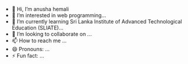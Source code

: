 - 👋 Hi, I’m anusha hemali
- 👀 I’m interested in web programming...
- 🌱 I’m currently learning Sri Lanka Institute of Advanced Technological
Education (SLIATE)...
- 💞️ I’m looking to collaborate on ...
- 📫 How to reach me ...
- 😄 Pronouns: ...
- ⚡ Fun fact: ...

<!---
anuu-0031/anuu-0031 is a ✨ special ✨ repository because its `README.md` (this file) appears on your GitHub profile.
You can click the Preview link to take a look at your changes.
--->
